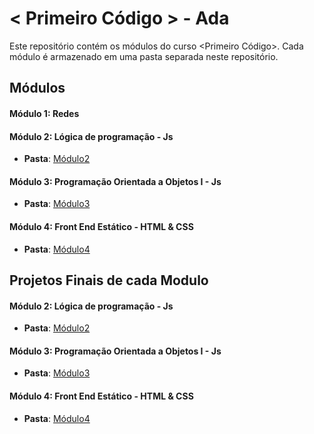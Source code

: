 # < Primeiro Código > - Ada

Este repositório contém os módulos do curso <Primeiro Código>. Cada módulo é armazenado em uma pasta separada neste repositório. 

## Módulos

#### Módulo 1: Redes

#### Módulo 2: Lógica de programação - Js
- **Pasta**: [Módulo2](./logica-de-programacao/)

#### Módulo 3: Programação Orientada a Objetos I - Js
- **Pasta**: [Módulo3](./programacao-orientada-a-objetos/)

#### Módulo 4: Front End Estático - HTML & CSS
- **Pasta**: [Módulo4](./front-end-estatico/)

## Projetos Finais de cada Modulo
#### Módulo 2: Lógica de programação - Js
- **Pasta**: [Módulo2](./logica-de-programacao/projeto-final/)

#### Módulo 3: Programação Orientada a Objetos I - Js
- **Pasta**: [Módulo3](./programacao-orientada-a-objetos/projeto-final/)

#### Módulo 4: Front End Estático - HTML & CSS
- **Pasta**: [Módulo4](./front-end-estatico/projeto-final/)